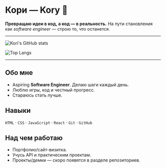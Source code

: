 # Кори — Kory 👋

**Превращаю идеи в код, а код — в реальность.**
На пути становления как *software engineer* — строю то, что останется.

---


![Kori's GitHub stats](https://github-readme-stats.vercel.app/api?username=Koryandr&show_icons=true&theme=default)

![Top Langs](https://github-readme-stats.vercel.app/api/top-langs/?username=Koryandr&layout=compact&theme=default)

---

## Обо мне

* Aspiring **Software Engineer**. Делаю шаги каждый день.
* Люблю игры, код и честный прогресс.
* Стараюсь стать лучше.

## Навыки

`HTML` · `CSS` · `JavaScript` · `React` · `Git` · `GitHub`

## Над чем работаю

* Портфолио/сайт-визитка.
* Учусь API и практическим проектам.
* Проекты/демки — скоро появятся в разделе репозиториев.
